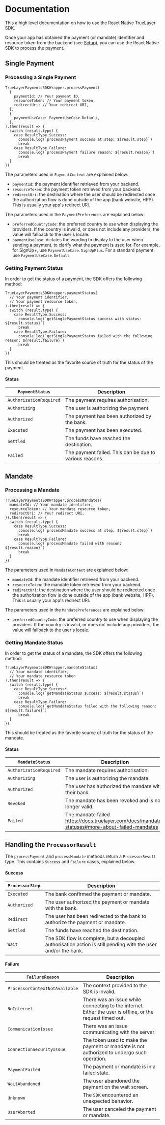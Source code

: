 # Documentation

This a high level documentation on how to use the React Native TrueLayer SDK.

Once your app has obtained the payment (or mandate) identifier and resource token from the backend (see [Setup](../README.md)), you can use the React Native SDK to process the payment.

## Single Payment

### Processing a Single Payment

```
TrueLayerPaymentsSDKWrapper.processPayment(
  {
    paymentId: // Your payment ID,
    resourceToken: // Your payment token,
    redirectUri: // Your redirect URI,
  },
  {
    paymentUseCase: PaymentUseCase.Default,
  },
).then(result => {
  switch (result.type) {
    case ResultType.Success:
      console.log(`processPayment success at step: ${result.step}`)
      break
    case ResultType.Failure:
      console.log(`processPayment failure reason: ${result.reason}`)
      break
  }
})
```

The parameters used in `PaymentContext` are explained below:

- `paymentId`: the payment identifier retrieved from your backend.
- `resourceToken`: the payment token retrieved from your backend.
- `redirectUri`: the destination where the user should be redirected once the authorization flow is done outside of the app (bank website, HPP). This is usually your app's redirect URI.

The parameters used in the `PaymentPreferences` are explained below:

  - `preferredCountryCode`: the preferred country to use when displaying the providers. If the country is invalid, or does not include any providers, the value will fallback to the user's locale.
  - `paymentUseCase`: dictates the wording to display to the user when sending a payment, to clarify what the payment is used for. For example, for SignUp+, use `PaymentUseCase.SignUpPlus`. For a standard payment, use `PaymentUseCase.Default`.

### Getting Payment Status

In order to get the status of a payment, the SDK offers the following method:

```
TrueLayerPaymentsSDKWrapper.paymentStatus(
  // Your payment identifier,
  // Your payment resource token,
).then(result => {
  switch (result.type) {
    case ResultType.Success:
      console.log(`getSinglePaymentStatus success with status: ${result.status}`)
      break
    case ResultType.Failure:
      console.log(`getSinglePaymentStatus failed with the following reason: ${result.failure}`)
      break
  }
})
```

This should be treated as the favorite source of truth for the status of the payment.

#### Status

| `PaymentStatus` | Description |
| ------------- | ------------- 
| `AuthorizationRequired` | The payment requires authorisation.
| `Authorizing` | The user is authorizing the payment.
| `Authorized` | The payment has been authorized by the bank.
| `Executed` | The payment has been executed.
| `Settled` | The funds have reached the destination.
| `Failed` | The payment failed. This can be due to various reasons.

## Mandate

### Processing a Mandate

```
TrueLayerPaymentsSDKWrapper.processMandate({
  mandateId: // Your mandate identifier,
  resourceToken: // Your mandate resource token,
  redirectUri: // Your redirect URI,
}).then(result => {
  switch (result.type) {
    case ResultType.Success:
      console.log(`processMandate success at step: ${result.step}`)
      break
    case ResultType.Failure:
      console.log(`processMandate failed with reason: ${result.reason}`)
      break
  }
})
```

The parameters used in `MandateContext` are explained below:

- `mandateId`: the mandate identifier retrieved from your backend.
- `resourceToken`: the mandate token retrieved from your backend.
- `redirectUri`: the destination where the user should be redirected once the authorization flow is done outside of the app (bank website, HPP). This is usually your app's redirect URI.

The parameters used in the `MandatePreferences` are explained below:

  - `preferredCountryCode`: the preferred country to use when displaying the providers. If the country is invalid, or does not include any providers, the value will fallback to the user's locale.

### Getting Mandate Status

In order to get the status of a mandate, the SDK offers the following method:

```
TrueLayerPaymentsSDKWrapper.mandateStatus(
  // Your mandate identifier,
  // Your mandate resource token
).then(result => {
  switch (result.type) {
    case ResultType.Success:
      console.log(`getMandateStatus success: ${result.status}`)
      break
    case ResultType.Failure:
      console.log(`getMandateStatus failed with the following reason: ${result.failure}`)
      break
  }
})
```

This should be treated as the favorite source of truth for the status of the mandate.

#### Status

| `MandateStatus` | Description |
| ------------- | ------------- 
| `AuthorizationRequired` | The mandate requires authorisation.
| `Authorizing` | The user is authorizing the mandate.
| `Authorized` | The user has authorized the mandate with their bank.
| `Revoked` | The mandate has been revoked and is no longer valid.
| `Failed` | The mandate failed. https://docs.truelayer.com/docs/mandate-statuses#more-about-failed-mandates

## Handling the `ProcessorResult`

The `processPayment` and `processMandate` methods return a `ProcessorResult` type. This contains `Success` and `Failure` cases, explained below.
 
#### Success

| `ProcessorStep` | Description |
| ------------- | ------------- 
| `Executed` | The bank confirmed the payment or mandate.
| `Authorized` | The user authorized the payment or mandate with the bank.
| `Redirect` | The user has been redirected to the bank to authorize the payment or mandate.
| `Settled` | The funds have reached the destination.
| `Wait` | The SDK flow is complete, but a decoupled authorisation action is still pending with the user and/or the bank.

#### Failure

| `FailureReason` | Description |
| ------------- | -------------
| `ProcessorContextNotAvailable` | The context provided to the SDK is invalid.
| `NoInternet` | There was an issue while connecting to the internet. Either the user is offline, or the request timed out.
| `CommunicationIssue` | There was an issue communicating with the server.
| `ConnectionSecurityIssue` | The token used to make the payment or mandate is not authorized to undergo such operation.
| `PaymentFailed` | The payment or mandate is in a failed state.
| `WaitAbandoned` | The user abandoned the payment on the wait screen.
| `Unknown`| The `SDK` encountered an unexpected behavior.
| `UserAborted` | The user canceled the payment or mandate.
